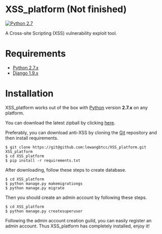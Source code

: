 # XSS_platform (Not finished)

[![Python 2.7](https://img.shields.io/badge/python-2.7-yellow.svg)](https://www.python.org/)

A Cross-site Scripting (XSS) vulnerability exploit tool.

# Requirements

* [Python 2.7.x](http://www.python.org/download/)
* [Django 1.9.x](https://pypi.python.org/pypi/django/)

# Installation

XSS_platform works out of the box with [Python](http://www.python.org/download/) version **2.7.x** on any platform.

You can download the latest zipball by clicking [here](https://github.com/lewangbtcc/XSS_platform/archive/master.zip).

Preferably, you can download anti-XSS by cloning the [Git](https://github.com/lewangbtcc/XSS_platform) repository and then install requirements.

    $ git clone https://git@github.com:lewangbtcc/XSS_platform.git XSS_platform
    $ cd XSS_platform
    $ pip install -r requirements.txt

After downloading, follow these steps to create database.

    $ cd XSS_platform
    $ python manage.py makemigrationgs
    $ python manage.py migrate

Then you should create an admin account by following these steps.

    $ cd XSS_platform
    $ python manage.py createsuperuser

Following the admin account creation guild, you can easily register an admin account. Thus XSS_platform has completely installed, enjoy it!
